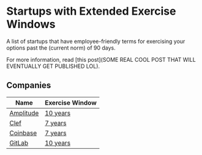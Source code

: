 # Startups with Extended Exercise Windows

A list of startups that have employee-friendly terms for exercising your options past the (current norm) of 90 days.

For more information, read [this post](SOME REAL COOL POST THAT WILL EVENTUALLY GET PUBLISHED LOL).

## Companies

Name | Exercise Window
---- | ----
[Amplitude](https://amplitude.com) | [10 years](https://amplitude.com/blog/2015/12/01/employee-equity-is-broken-heres-our-fix/)
[Clef](https://getclef.com) | [7 years](https://github.com/clef/handbook/blob/master/Hiring%20Documents/Guide%20to%20Your%20Equity.md#exercising-your-options)
[Coinbase](https://coinbase.com) | [7 years](https://medium.com/@barmstrong/improving-equity-compensation-at-coinbase-8749979409c3#.3qzgb59ec)
[GitLab](https://gitlab.com) | [10 years](https://about.gitlab.com/handbook/stock-options/)
